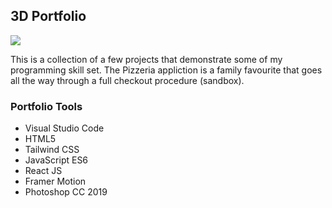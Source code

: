 ## 3D Portfolio

![](3dPortfolio.gif)

This is a collection of a few projects that demonstrate some of my programming skill set. The Pizzeria appliction is a family favourite that goes all the way through a full checkout procedure (sandbox).

### Portfolio Tools

- Visual Studio Code
- HTML5
- Tailwind CSS
- JavaScript ES6
- React JS
- Framer Motion
- Photoshop CC 2019
